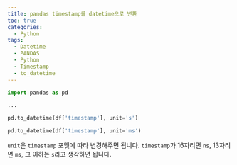 ```yaml
---
title: pandas timestamp를 datetime으로 변환
toc: true
categories:
  - Python
tags:
  - Datetime
  - PANDAS
  - Python
  - Timestamp
  - to_datetime
---
```


```python
import pandas as pd

...

pd.to_datetime(df['timestamp'], unit='s')

pd.to_datetime(df['timestamp'], unit='ms')
```

`unit`은 `timestamp` 포맷에 따라 변경해주면 됩니다. `timestamp`가 16자리면 `ns`, 13자리면 `ms`, 그 이하는 `s`라고 생각하면 됩니다.
